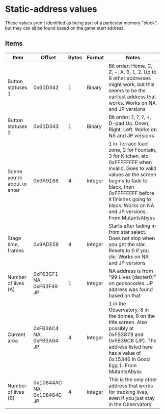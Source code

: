 # Static-address values

These values aren't identified as being part of a particular memory "block", but they can all be found based on the game start address.


## Items

Item | Offset | Bytes | Format | Notes
--- | --- | --- | --- | ---
Button statuses 1 | 0x61D342 | 1 | Binary | Bit order: Home, C, Z, -, A, B, 1, 2. Up to 8 other addresses might work, but this seems to be the earliest address that works. Works on NA and JP versions
Button statuses 2 | 0x61D343 | 1 | Binary | Bit order: ?, ?, ?, +, D-pad Up, Down, Right, Left. Works on NA and JP versions
Scene you're about to enter | 0x9A9168 | 4 | Integer | 1 in Terrace load zone, 2 for Fountain, 3 for Kitchen, etc. 0xFFFFFFFF when invalid. Goes to valid values as the screen begins to fade to black, then 0xFFFFFFFF before it finishes going to black. Works on NA and JP versions. From MutantsAbyss
Stage time, frames | 0x9ADE58 | 4 | Integer | Starts after fading in from star select. Does not stop when you get the star. Resets to 0 if you die. Works on NA and JP versions
Number of lives (A) | 0xF63CF1 NA, 0xF63F49 JP | 1 | Integer | NA address is from "99 Lives [dexter0]" on geckocodes. JP address was found based on that
Current area | 0xFB36C4 NA, 0xFB3A64 JP | 4 | Integer | 1 in the Observatory, 8 in the domes, 8 on the title screen. Also possibly at 0xFB3878 and 0xFB39C8 (JP). The address listed here has a value of 0x15346 in Good Egg 1. From MutantsAbyss
Number of lives (B) | 0x10844AC NA, 0x108484C JP | 4 | Integer | This is the only other address that works for tracking lives, even if you just stay in the Observatory
